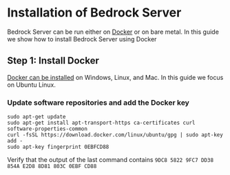 # Installation of Bedrock Server

Bedrock Server can be run either on [Docker](https://www.docker.com/community-edition) or on bare metal.
In this guide we show how to install Bedrock Server using Docker

## Step 1: Install Docker

[Docker can be installed](https://www.docker.com/community-edition#/download) on Windows, Linux, and Mac. 
In this guide we focus on Ubuntu Linux.

### Update software repositories and add the Docker key
```
sudo apt-get update
sudo apt-get install apt-transport-https ca-certificates curl software-properties-common
curl -fsSL https://download.docker.com/linux/ubuntu/gpg | sudo apt-key add -
sudo apt-key fingerprint 0EBFCD88
```

Verify that the output of the last command contains `9DC8 5822 9FC7 DD38 854A E2D8 8D81 803C 0EBF CD88`
